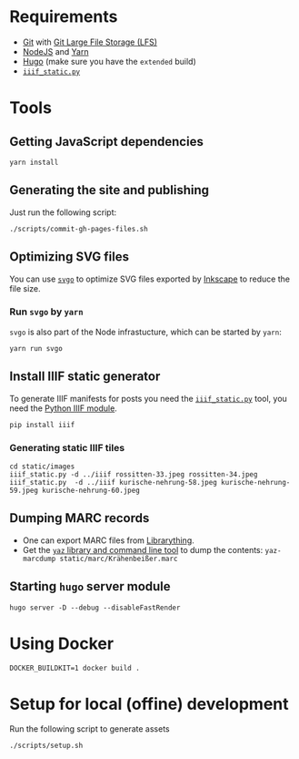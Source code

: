 # Requirements

* [Git](https://git-scm.com/) with [Git Large File Storage (LFS)](https://git-lfs.github.com/)
* [NodeJS](https://nodejs.org/en/) and [Yarn](https://yarnpkg.com/)
* [Hugo](https://gohugo.io/) (make sure you have the `extended` build)
* [`iiif_static.py`](https://github.com/zimeon/iiif/tree/master/demo-static)

# Tools

## Getting JavaScript dependencies

````
yarn install
````

## Generating the site and publishing

Just run the following script:

````
./scripts/commit-gh-pages-files.sh
````

## Optimizing SVG files

You can use [`svgo`](https://github.com/svg/svgo) to optimize SVG files exported by [Inkscape](https://inkscape.org/) to reduce the file size.

### Run `svgo` by `yarn`

`svgo` is also part of the Node infrastucture, which can be started by `yarn`:

````
yarn run svgo
````

## Install IIIF static generator

To generate IIIF manifests for posts you need the [`iiif_static.py`](https://github.com/zimeon/iiif/tree/master/demo-static) tool, you need the [Python IIIF module](https://github.com/zimeon/iiif).

````
pip install iiif
````

### Generating static IIIF tiles

````
cd static/images
iiif_static.py -d ../iiif rossitten-33.jpeg rossitten-34.jpeg
iiif_static.py  -d ../iiif kurische-nehrung-58.jpeg kurische-nehrung-59.jpeg kurische-nehrung-60.jpeg
````

## Dumping MARC records

* One can export MARC files from [Librarything](https://www.librarything.com/export.php?export_type=marc).
* Get the [`yaz` library and command line tool](https://www.indexdata.com/resources/software/yaz/) to dump the contents: `yaz-marcdump static/marc/Krähenbeißer.marc`

## Starting `hugo` server module

````
hugo server -D --debug --disableFastRender
````

# Using Docker

````
DOCKER_BUILDKIT=1 docker build .
````

# Setup for local (offine) development

Run the following script to generate assets

```
./scripts/setup.sh
```
